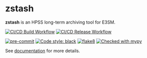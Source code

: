 # zstash

**zstash** is an HPSS long-term archiving tool for E3SM.

[![CI/CD Build Workflow](https://github.com/E3SM-Project/zstash/actions/workflows/build_workflow.yml/badge.svg)](https://github.com/E3SM-Project/zstash/actions/workflows/build_workflow.yml)
[![CI/CD Release Workflow](https://github.com/E3SM-Project/zstash/actions/workflows/release_workflow.yml/badge.svg)](https://github.com/E3SM-Project/zstash/actions/workflows/release_workflow.yml)

[![pre-commit](https://img.shields.io/badge/pre--commit-enabled-brightgreen?logo=pre-commit&logoColor=white)](https://github.com/pre-commit/pre-commit)
[![Code style: black](https://img.shields.io/badge/code%20style-black-000000.svg)](https://github.com/psf/black)
[![flake8](https://img.shields.io/badge/flake8-enabled-green)](https://github.com/PyCQA/flake8)
[![Checked with mypy](http://www.mypy-lang.org/static/mypy_badge.svg)](http://mypy-lang.org/)

See [documentation](https://e3sm-project.github.io/zstash) for more details.
